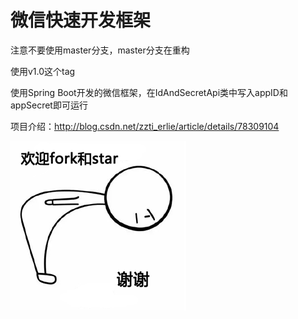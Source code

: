 # 微信快速开发框架

注意不要使用master分支，master分支在重构

使用v1.0这个tag

使用Spring Boot开发的微信框架，在IdAndSecretApi类中写入appID和appSecret即可运行

项目介绍：http://blog.csdn.net/zzti_erlie/article/details/78309104

![欢迎fork和star](https://github.com/erlieStar/image/blob/master/%E6%AC%A2%E8%BF%8Efork%E5%92%8Cstar.jpg)
